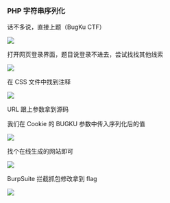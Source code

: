 ### PHP 字符串序列化

话不多说，直接上题（BugKu CTF）

![](https://pic1.imgdb.cn/item/67b18b59d0e0a243d4ffc577.jpg)

打开网页登录界面，题目说登录不进去，尝试找找其他线索

![](https://pic1.imgdb.cn/item/67b18b6ed0e0a243d4ffc57a.jpg)

在 CSS 文件中找到注释

![](https://pic1.imgdb.cn/item/67b18b7fd0e0a243d4ffc582.jpg)

URL 跟上参数拿到源码

我们在 Cookie 的 BUGKU 参数中传入序列化后的值

![](https://pic1.imgdb.cn/item/67b18b8ed0e0a243d4ffc58d.jpg)

找个在线生成的网站即可

![](https://pic1.imgdb.cn/item/67b18bafd0e0a243d4ffc5a1.jpg)

BurpSuite 拦截抓包修改拿到 flag

![](https://pic1.imgdb.cn/item/67b18bbfd0e0a243d4ffc5a2.jpg)